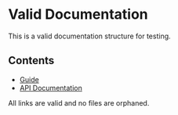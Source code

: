 # Valid Documentation

This is a valid documentation structure for testing.

## Contents

- [Guide](./guide.md)
- [API Documentation](./api.md)

All links are valid and no files are orphaned.
